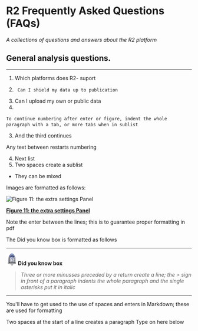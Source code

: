 <a id="r2_faqs"> </a>


R2 Frequently Asked Questions (FAQs)
===========================================

*A collections of questions and answers about the R2 platform*


General analysis questions.
-----


-----

1.	Which platforms does R2- suport
2.  	Can I shield my data up to publication
3. 	Can I upload my own or public data
4. 	
	
	To continue numbering after enter or figure, indent the whole paragraph with a tab, or more tabs when in sublist
	
3.  And the third continues

Any text between restarts numbering

4.  Next list
  1. Two spaces create a sublist
  *  They can be mixed

Images are formatted as follows:

![Figure 11: the extra settings Panel](_static/images/OneGene_Adapting.png)

[**Figure 11: the extra settings Panel**](_static/images/OneGene_Adapting.png)

Note the enter between the lines; this is to guarantee proper formatting in pdf

The Did you know box is formatted as follows

---------
  ![](_static/images/R2d2_logo.png)**Did you know box**


> *Three or more minusses preceded by a return create a line; the > sign in front of a paragraph indents the whole paragraph and the single asterisks put it in italic*

---------

You'll have to get used to the use of spaces and enters in Markdown; these are used for formatting


  Two spaces at the start of a line creates a paragraph
Type on here below  


  







